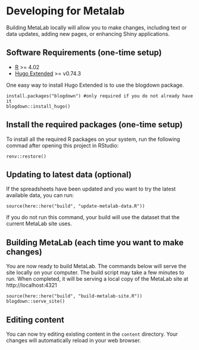 # Developing for Metalab

Building MetaLab locally will allow you to make changes, including
text or data updates, adding new pages, or enhancing Shiny
applications.

## Software Requirements (one-time setup)

- [R](https://cloud.r-project.org/) >= 4.02
- [Hugo Extended](https://gohugo.io/getting-started/installing/) >= v0.74.3

One easy way to install Hugo Extended is to use the blogdown
package.

```
install.packages("blogdown") #only required if you do not already have it
blogdown::install_hugo()
```

## Install the required packages (one-time setup)

To install all the required R packages on your system, run the
following commad after opening this project in RStudio:

```
renv::restore()
```

## Updating to latest data (optional)

If the spreadsheets have been updated and you want to try the latest
available data, you can run:

```
source(here::here("build", "update-metalab-data.R"))
```

If you do not run this command, your build will use the dataset that
the current MetaLab site uses.

## Building MetaLab (each time you want to make changes)

You are now ready to build MetaLab. The commands below will serve the
site locally on your computer. The build script may take a few minutes
to run. When completed, it will be serving a local copy of the MetaLab
site at http://localhost:4321


```
source(here::here("build", "build-metalab-site.R"))
blogdown::serve_site()
```

## Editing content

You can now try editing existing content in the `content`
directory. Your changes will automatically reload in your web browser.
